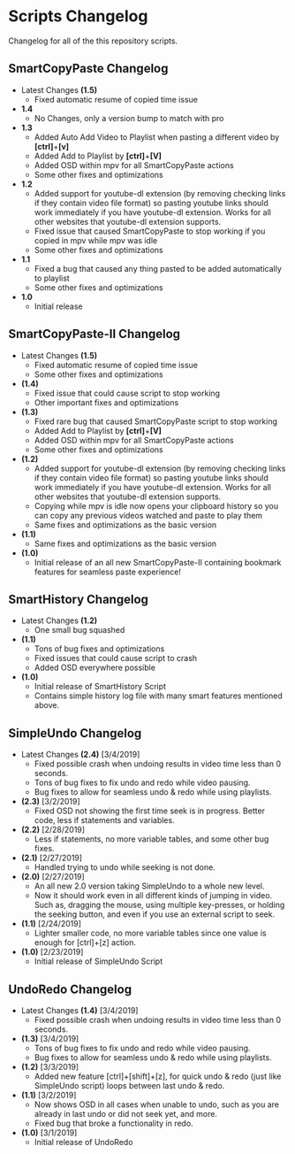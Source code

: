 # Scripts Changelog
Changelog for all of the this repository scripts.
## SmartCopyPaste Changelog
- Latest Changes **(1.5)**
	- Fixed automatic resume of copied time issue
- **1.4**
	- No Changes, only a version bump to match with pro
- **1.3**
	- Added Auto Add Video to Playlist when pasting a different video by  **[ctrl]**+**[v]**
	- Added Add to Playlist by **[ctrl]**+**[V]**
	- Added OSD within mpv for all SmartCopyPaste actions
	- Some other fixes and optimizations
- **1.2**
	- Added support for youtube-dl extension (by removing checking links if they contain video file format) so pasting youtube links should work immediately if you have youtube-dl extension. Works for all other websites that youtube-dl extension supports.
	- Fixed issue that caused SmartCopyPaste to stop working if you copied in mpv while mpv was idle
	- Some other fixes and optimizations
- **1.1**
	- Fixed a bug that caused any thing pasted to be added automatically to playlist
	- Some other fixes and optimizations
- **1.0**
	- Initial release
## SmartCopyPaste-II Changelog
- Latest Changes **(1.5)**
	- Fixed automatic resume of copied time issue
	- Some other fixes and optimizations
- **(1.4)**
	- Fixed issue that could cause script to stop working
	- Other important fixes and optimizations
- **(1.3)**
	- Fixed rare bug that caused SmartCopyPaste script to stop working
	- Added Add to Playlist by **[ctrl]**+**[V]**
	- Added OSD within mpv for all SmartCopyPaste actions
	- Some other fixes and optimizations
- **(1.2)**
	- Added support for youtube-dl extension (by removing checking links if they contain video file format) so pasting youtube links should work immediately if you have youtube-dl extension. Works for all other websites that youtube-dl extension supports.
	- Copying while mpv is idle now opens your clipboard history so you can copy any previous videos watched and paste to play them
	- Same fixes and optimizations as the basic version
- **(1.1)**
	- Same fixes and optimizations as the basic version
- **(1.0)**
	- Initial release of an all new SmartCopyPaste-II containing bookmark features for seamless paste experience!
## SmartHistory Changelog
 - Latest Changes **(1.2)**
 	- One small bug squashed
 - **(1.1)**
 	- Tons of bug fixes and optimizations
	- Fixed issues that could cause script to crash
	- Added OSD everywhere possible
 - **(1.0)**
	- Initial release of SmartHistory Script
	- Contains simple history log file with many smart features mentioned above.
## SimpleUndo Changelog
 - Latest Changes **(2.4)** [3/4/2019]
 	- Fixed possible crash when undoing results in video time less than 0 seconds.
 	- Tons of bug fixes to fix undo and redo while video pausing.
	- Bug fixes to allow for seamless undo & redo while using playlists.
 - **(2.3)** [3/2/2019]
  	- Fixed OSD not showing the first time seek is in progress. Better code, less if statements and variables.
 - **(2.2)** [2/28/2019]
 	- Less if statements, no more variable tables, and some other bug fixes.
 - **(2.1)** [2/27/2019] 
 	- Handled trying to undo while seeking is not done.
 - **(2.0)** [2/27/2019] 
	 - An all new 2.0 version taking SimpleUndo to a whole new level.
	 - Now it should work even in all different kinds of jumping in video. Such as, dragging the mouse, using multiple key-presses, or holding the seeking button, and even if you use an external script to seek.
 - **(1.1)** [2/24/2019] 
	- Lighter smaller code, no more variable tables since one value is enough for [ctrl]+[z] action.
 - **(1.0)** [2/23/2019] 
	- Initial release of SimpleUndo Script
## UndoRedo Changelog
 - Latest Changes **(1.4)** [3/4/2019]
 	- Fixed possible crash when undoing results in video time less than 0 seconds.
 - **(1.3)** [3/4/2019]
 	- Tons of bug fixes to fix undo and redo while video pausing.
	- Bug fixes to allow for seamless undo & redo while using playlists.
 - **(1.2)** [3/3/2019]
 	- Added new feature [ctrl]+[shift]+[z], for quick undo & redo (just like SimpleUndo script) loops between last undo & redo.  
 - **(1.1)** [3/2/2019]
 	- Now shows OSD in all cases when unable to undo, such as you are already in last undo or did not seek yet, and more.
	- Fixed bug that broke a functionality in redo.
 - **(1.0)** [3/1/2019]
 	- Initial release of UndoRedo
